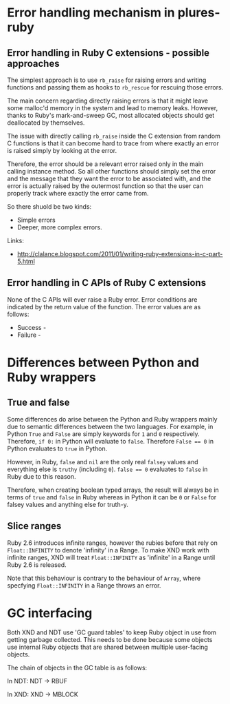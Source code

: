 # Error handling mechanism in plures-ruby

## Error handling in Ruby C extensions - possible approaches

The simplest approach is to use `rb_raise` for raising errors and writing functions
and passing them as hooks to `rb_rescue` for rescuing those errors.

The main concern regarding directly raising errors is that it might leave some malloc'd
memory in the system and lead to memory leaks. However, thanks to Ruby's mark-and-sweep
GC, most allocated objects should get deallocated by themselves.

The issue with directly calling `rb_raise` inside the C extension from random C functions
is that it can become hard to trace from where exactly an error is raised simply by
looking at the error.

Therefore, the error should be a relevant error raised only in the main calling instance
method. So all other functions should simply set the error and the message that they
want the error to be associated with, and the error is actually raised by the outermost
function so that the user can properly track where exactly the error came from.

So there shuold be two kinds:
* Simple errors 
* Deeper, more complex errors.

Links:

* http://clalance.blogspot.com/2011/01/writing-ruby-extensions-in-c-part-5.html

## Error handling in C APIs of Ruby C extensions

None of the C APIs will ever raise a Ruby error. Error conditions are indicated by the
return value of the function. The error values are as follows:

* Success - 
* Failure - 

# Differences between Python and Ruby wrappers

## True and false

Some differences do arise between the Python and Ruby wrappers mainly due to semantic
differences between the two languages. For example, in Python `True` and `False` are
simply keywords for `1` and `0` respectively. Therefore, `if 0:` in Python will evaluate
to `false`. Therefore `False == 0` in Python evaluates to `true` in Python.

However, in Ruby, `false` and `nil` are the only real `falsey` values and everything else
is `truthy` (including `0`). `false == 0` evaluates to `false` in Ruby due to this reason.

Therefore, when creating boolean typed arrays, the result will always be in terms of `true`
and `false` in Ruby whereas in Python it can be `0` or `False` for falsey values and anything
else for truth-y.

## Slice ranges

Ruby 2.6 introduces infinite ranges, however the rubies before that rely on `Float::INFINITY`
to denote 'infinity' in a Range. To make XND work with infinite ranges, XND will treat
`Float::INFINITY` as 'infinite' in a Range until Ruby 2.6 is released.

Note that this behaviour is contrary to the behaviour of `Array`, where specfying `Float::INFINITY`
in a Range throws an error.

# GC interfacing

Both XND and NDT use 'GC guard tables' to keep Ruby object in use from getting garbage collected.
This needs to be done because some objects use internal Ruby objects that are shared between
multiple user-facing objects. 

The chain of objects in the GC table is as follows:

In NDT:
NDT -> RBUF

In XND:
XND -> MBLOCK
